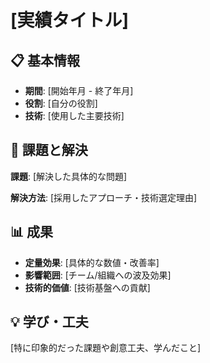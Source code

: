 # [実績タイトル]

## 📋 基本情報
- **期間**: [開始年月 - 終了年月]
- **役割**: [自分の役割]
- **技術**: [使用した主要技術]

## 🎯 課題と解決
**課題**: [解決した具体的な問題]

**解決方法**: [採用したアプローチ・技術選定理由]

## 📊 成果
- **定量効果**: [具体的な数値・改善率]
- **影響範囲**: [チーム/組織への波及効果]
- **技術的価値**: [技術基盤への貢献]

## 💡 学び・工夫
[特に印象的だった課題や創意工夫、学んだこと]